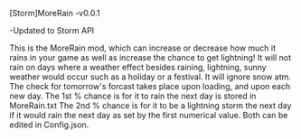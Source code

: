 [Storm]MoreRain
-v0.0.1

-Updated to Storm API

This is the MoreRain mod, which can increase or decrease how much it rains in your game as well as increase the chance to get lightning! It will not rain on days where a weather effect besides raining, lightning, sunny weather would occur such as a holiday or a festival. It will ignore snow atm. 
The check for tomorrow's forcast takes place upon loading, and upon each new day. The 1st % chance is for it to rain the next day is stored in MoreRain.txt The 2nd % chance is for it to be a lightning storm the next day if it would rain the next day as set by the first numerical value. Both can be edited in Config.json.
